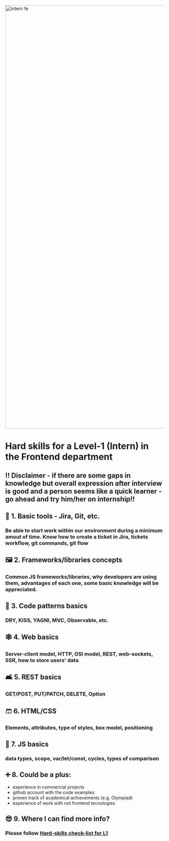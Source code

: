 <img width="1344" alt="intern fe" src="https://user-images.githubusercontent.com/47868427/120193769-76582a00-c225-11eb-933e-838a79fe33a8.png">

# Hard skills for a Level-1 (Intern) in the Frontend department
## ‼️ Disclaimer - if there are some gaps in knowledge but overall expression after interview is good and a person seems like a quick learner - go ahead and try him/her on internship‼️

## 🔄 1. Basic tools - Jira, Git, etc. 
### Be able to start work within our environment during a minimum amout of time. Know how to create a ticket in Jira, tickets workflow, git commands, git flow


## 🖼️ 2. Frameworks/libraries concepts
### Common JS frameworks/libraries, why developers are using them, advantages of each one, some basic knowledge will be appreciated.

## 🏁 3. Code patterns basics
### DRY, KISS, YAGNI, MVC, Observable, etc.

## 🕸️ 4. Web basics
### Server-client model, HTTP, OSI model, REST, web-sockets, SSR, how to store users' data

## 🛋️ 5. REST basics
### GET/POST, PUT/PATCH, DELETE, Option

## 🩳 6. HTML/CSS
### Elements, attributes, type of styles, box model, positioning

## 🤖 7. JS basics
### data types, scope, var/let/const, cycles, types of comparison

## ➕ 8. Could be a plus:
- experience in commercial projects
- github account with the code examples
- proven track of academical achievements (e.g. Olympiad)
- experience of work with not frontend tecnologies

## 😎 9. Where I can find more info?
### Please follow [Hard-skills check-list for L1](https://docs.google.com/spreadsheets/d/1PKy3hWqiKJ66MxrWhCk9xprJgO_-g2xnjnB0SvUuosY/edit#gid=0)
